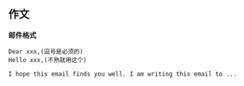 ## 作文

**邮件格式**

```
Dear xxx,(逗号是必须的)
Hello xxx,(不熟就用这个)

I hope this email finds you well. I am writing this email to ...


```

